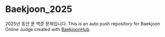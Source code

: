# Baekjoon_2025
2025년 동안 푼 백준 문제입니다.
This is an auto push repository for Baekjoon Online Judge created with [BaekjoonHub](https://github.com/BaekjoonHub/BaekjoonHub).
